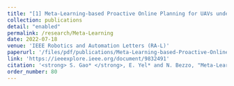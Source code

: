 ```yaml
---
title: "[1] Meta-Learning-based Proactive Online Planning for UAVs under Degraded Conditions"
collection: publications
detail: "enabled"
permalink: /research/Meta-Learning
date: 2022-07-18
venue: 'IEEE Robotics and Automation Letters (RA-L)'
paperurl: '/files/pdf/publications/Meta-Learning-based-Proactive-Online-Planning-for-UAVs-under-Degraded-Conditions.pdf'
link: 'https://ieeexplore.ieee.org/document/9832491'
citation: '<strong> S. Gao* </strong>, E. Yel* and N. Bezzo, "Meta-Learning-based Proactive Online Planning for UAVs under Degraded Conditions," in IEEE Robotics and Automation Letters(<strong>RA-L</strong>), 2022, doi: 10.1109/LRA.2022.3191792.'
order_number: 80
---
```

